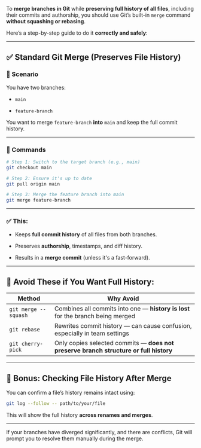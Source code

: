 

To **merge branches in Git** while **preserving full history of all files**, including their commits and authorship, you should use Git’s built-in `merge` command **without squashing or rebasing**.

Here’s a step-by-step guide to do it **correctly and safely**:

---

## ✅ **Standard Git Merge (Preserves File History)**

### 🧭 Scenario

You have two branches:

- `main`
    
- `feature-branch`
    

You want to merge `feature-branch` **into** `main` and keep the full commit history.

---

### 🔧 Commands

```bash
# Step 1: Switch to the target branch (e.g., main)
git checkout main

# Step 2: Ensure it's up to date
git pull origin main

# Step 3: Merge the feature branch into main
git merge feature-branch
```

---

### ✅ This:

- Keeps **full commit history** of all files from both branches.
    
- Preserves **authorship**, timestamps, and diff history.
    
- Results in a **merge commit** (unless it's a fast-forward).
    

---

## 🚫 Avoid These if You Want Full History:

|Method|Why Avoid|
|---|---|
|`git merge --squash`|Combines all commits into one — **history is lost** for the branch being merged|
|`git rebase`|Rewrites commit history — can cause confusion, especially in team settings|
|`git cherry-pick`|Only copies selected commits — **does not preserve branch structure or full history**|

---

## 🧠 Bonus: Checking File History After Merge

You can confirm a file’s history remains intact using:

```bash
git log --follow -- path/to/your/file
```

This will show the full history **across renames and merges**.

---

If your branches have diverged significantly, and there are conflicts, Git will prompt you to resolve them manually during the merge.
